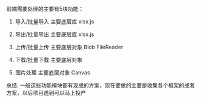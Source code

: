 前端需要处理的主要有5块功能：
1. 导入/批量导入
主要底层库 xlsx.js

2. 导出/批量导出
主要底层库 xlsx.js

3. 上传/批量上传
主要底层对象 Blob FileReader

4. 下载/批量下载
主要底层对象

5. 图片处理
主要底层对象 Canvas

总结:
一般这些功能模块都有现成的方案，现在要做的主要是收集各个框架的成套方案，以后项目遇到可以马上投产